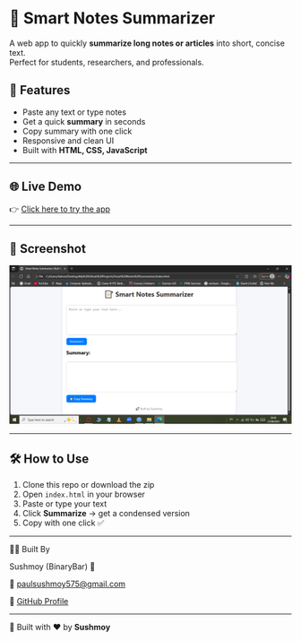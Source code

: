 # 📝 Smart Notes Summarizer

A web app to quickly **summarize long notes or articles** into short, concise text.  
Perfect for students, researchers, and professionals.

## 🚀 Features
- Paste any text or type notes
- Get a quick **summary** in seconds
- Copy summary with one click
- Responsive and clean UI
- Built with **HTML, CSS, JavaScript**


---

## 🌐 Live Demo
👉 [Click here to try the app](https://binarybar.github.io/Smart-Notes-Summarizer/)  


---

## 📸 Screenshot
![App Screenshot](https://github.com/BinaryBar/Smart-Notes-Summarizer/blob/1279be999b96809eb61e990e6c12e81448fb5bf3/Screenshot.png)  

---

## 🛠️ How to Use
1. Clone this repo or download the zip  
2. Open `index.html` in your browser  
3. Paste or type your text  
4. Click **Summarize** → get a condensed version  
5. Copy with one click ✅  

---

👨‍💻 Built By

Sushmoy (BinaryBar) 🚀

📧 [paulsushmoy575@gmail.com](mailto:paulsushmoy575@gmail.com) 

🔗 [GitHub Profile](https://github.com/BinaryBar)

---

🚀 Built with ❤️ by **Sushmoy**
